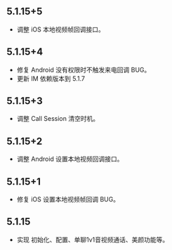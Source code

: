 ## 5.1.15+5

* 调整 iOS 本地视频帧回调接口。


## 5.1.15+4

* 修复 Android 没有权限时不触发来电回调 BUG。
* 更新 IM 依赖版本到 5.1.7


## 5.1.15+3

* 调整 Call Session 清空时机。


## 5.1.15+2

* 调整 Android 设置本地视频回调接口。


## 5.1.15+1

* 修复 iOS 设置本地视频帧回调 BUG。


## 5.1.15

* 实现 初始化、配置、单聊1v1音视频通话、美颜功能等。

